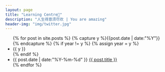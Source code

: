 ```yaml
---
layout: page
title: "Learning Centre🍪"
description: "人生得意须尽欢 | You are amazing"
header-img: "img/twitter.jpg"
---
```



<ul class="listing">
{% for post in site.posts %}
{% capture y %}{{post.date | date:"%Y"}}{% endcapture %}
{% if year != y %}
{% assign year = y %}
<li class="listing-seperator">{{ y }}</li>
{% endif %}
<li class="listing-item">
<time datetime="{{ post.date | date:"%Y-%m-%d" }}">{{ post.date | date:"%Y-%m-%d" }}</time>
<a href="{{ post.url }}" title="{{ post.title }}">{{ post.title }}</a>
</li>
{% endfor %}
</ul>






